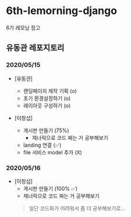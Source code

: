 # 6th-lemorning-django
6기 레모닝 장고

## 유동관 레포지토리

### 2020/05/15
- [유동관]
  - 랜딩페이지 제작 기획 (o)
  - 초기 환경설정하기    (o)
  - 레이아웃 구성하기    (o)

- [이창섭]
  - 게시판 만들기 (75%)
    - 제너릭으로 코드 짜는 거 공부해보기
  - landing 연결 (✅)
  - file 서비스 model 추가 (X)

### 2020/05/16
- [이창섭]
   - 게시판 만들기 (100% ✅)
   - 제너릭으로 코드 짜는 거 공부해보기
    > 일단 코드화가 어려워서 좀 더 공부해보기로...
